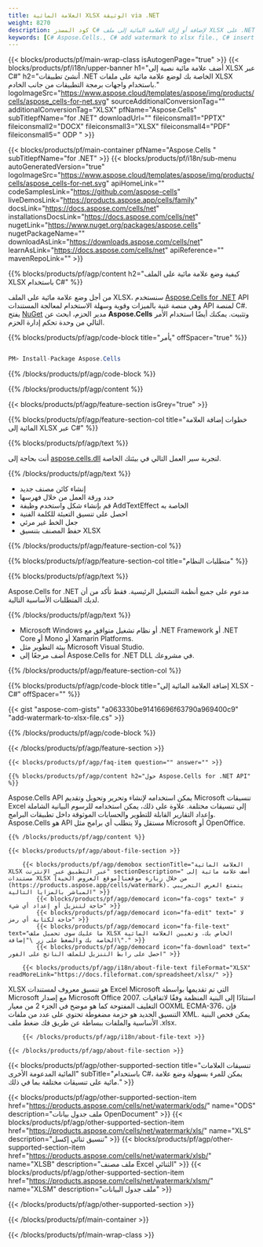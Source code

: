```yaml
---
title: العلامة المائية XLSX الوثيقة via .NET
weight: 8270
description: كود المصدر C# لإضافة أو إزالة العلامة المائية إلى ملف XLSX على .NET Framework أو .NET Core أو Mono أو Xamarin Platforms.
keywords: [C# Aspose.Cells., C# add watermark to xlsx file., C# insert watermark to xlsx file., C# create watermark in xlsx file., remove watermark from xlsx file using C#., C# operate watermark in xlsx file., C# access watermark in xlsx file]
---
```

{{< blocks/products/pf/main-wrap-class isAutogenPage="true" >}}
{{< blocks/products/pf/i18n/upper-banner h1="أضف علامة مائية نصية إلى XLSX عبر C#" h2="أنشئ تطبيقات .NET الخاصة بك لوضع علامة مائية على ملفات XLSX باستخدام واجهات برمجة التطبيقات من جانب الخادم." logoImageSrc="https://www.aspose.cloud/templates/aspose/img/products/cells/aspose_cells-for-net.svg" sourceAdditionalConversionTag="" additionalConversionTag="XLSX" pfName="Aspose.Cells" subTitlepfName="for .NET" downloadUrl="" fileiconsmall1="PPTX" fileiconsmall2="DOCX" fileiconsmall3="XLSX" fileiconsmall4="PDF" fileiconsmall5=" ODP " >}}

{{< blocks/products/pf/main-container pfName="Aspose.Cells " subTitlepfName="for .NET" >}}
{{< blocks/products/pf/i18n/sub-menu autoGeneratedVersion="true" logoImageSrc="https://www.aspose.cloud/templates/aspose/img/products/cells/aspose_cells-for-net.svg" apiHomeLink="" codeSamplesLink="https://github.com/aspose-cells" liveDemosLink="https://products.aspose.app/cells/family" docsLink="https://docs.aspose.com/cells/net" installationsDocsLink="https://docs.aspose.com/cells/net" nugetLink="https://www.nuget.org/packages/aspose.cells" nugetPackageName="" downloadAsLink="https://downloads.aspose.com/cells/net" learnAsLink="https://docs.aspose.com/cells/net" apiReference="" mavenRepoLink="" >}}

{{% blocks/products/pf/agp/content h2="كيفية وضع علامة مائية على الملف XLSX باستخدام C#" %}}

 من أجل وضع علامة مائية على الملف XLSX، سنستخدم
 [Aspose.Cells for .NET](https://products.aspose.com/cells/net) 
 API وهي منصة غنية بالميزات وقوية وسهلة الاستخدام لمعالجة المستندات API لمنصة C#. يفتح
 [NuGet](https://www.nuget.org/packages/aspose.cells) 
 مدير الحزم، ابحث عن
 **Aspose.Cells** 
 وتثبيت. يمكنك أيضًا استخدام الأمر التالي من وحدة تحكم إدارة الحزم.

{{% blocks/products/pf/agp/code-block title="يأمر" offSpacer="true" %}}

```cs

PM> Install-Package Aspose.Cells

```

{{% /blocks/products/pf/agp/code-block %}}

{{% /blocks/products/pf/agp/content %}}

{{< blocks/products/pf/agp/feature-section isGrey="true" >}}

{{% blocks/products/pf/agp/feature-section-col title="خطوات إضافة العلامة المائية إلى XLSX عبر C#" %}}

{{% blocks/products/pf/agp/text %}}

 أنت بحاجة إلى
 [aspose.cells.dll](https://downloads.aspose.com/cells/net) 
 لتجربة سير العمل التالي في بيئتك الخاصة.

{{% /blocks/products/pf/agp/text %}}

+ إنشاء كائن مصنف جديد
+ حدد ورقة العمل من خلال فهرسها
+ قم بإنشاء شكل واستخدم وظيفة AddTextEffect الخاصة به
+ احصل على تنسيق التعبئة للكلمة الفنية
+ جعل الخط غير مرئي
+ حفظ المصنف بتنسيق XLSX

{{% /blocks/products/pf/agp/feature-section-col %}}

{{% blocks/products/pf/agp/feature-section-col title="متطلبات النظام" %}}

{{% blocks/products/pf/agp/text %}}

 Aspose.Cells for .NET مدعوم على جميع أنظمة التشغيل الرئيسية. فقط تأكد من أن لديك المتطلبات الأساسية التالية.

{{% /blocks/products/pf/agp/text %}}

- Microsoft Windows أو نظام تشغيل متوافق مع .NET Framework أو .NET Core أو Mono أو Xamarin Platforms.
-  بيئة التطوير مثل Microsoft Visual Studio.
-  أضف مرجعًا إلى Aspose.Cells for .NET DLL في مشروعك.

{{% /blocks/products/pf/agp/feature-section-col %}}

{{% blocks/products/pf/agp/code-block title="إضافة العلامة المائية إلى XLSX - C#" offSpacer="" %}}

{{< gist "aspose-com-gists" "a063330be91416696f63790a969400c9" "add-watermark-to-xlsx-file.cs" >}}

{{% /blocks/products/pf/agp/code-block %}}

{{< /blocks/products/pf/agp/feature-section >}}

    {{< blocks/products/pf/agp/faq-item question="" answer="" >}}
 

<!-- aboutfile Starts -->

    {{% blocks/products/pf/agp/content h2="حول Aspose.Cells for .NET API" %}}

 Aspose.Cells API يمكن استخدامه لإنشاء وتحرير وتحويل وتقديم Microsoft تنسيقات Excel إلى تنسيقات مختلفة. علاوة على ذلك، يمكن استخدامه للرسوم البيانية الشاملة وإعداد التقارير القابلة للتطوير والحسابات الموثوقة داخل تطبيقات البرامج. Aspose.Cells هو API مستقل ولا يتطلب أي برامج مثل Microsoft أو OpenOffice.



    {{% /blocks/products/pf/agp/content %}}

    {{< blocks/products/pf/agp/about-file-section >}}

        {{< blocks/products/pf/agp/demobox sectionTitle="العلامة المائية XLSX عبر التطبيق عبر الإنترنت" sectionDescription=" أضف علامة مائية إلى مستندات XLSX من خلال زيارة موقعنا[موقع العروض الحية](https://products.aspose.app/cells/watermark). يتمتع العرض التجريبي المباشر بالمزايا التالية" >}}
            {{< blocks/products/pf/agp/democard icon="fa-cogs" text=" لا حاجة لتنزيل أو إعداد أي شيء" >}}
            {{< blocks/products/pf/agp/democard icon="fa-edit" text=" لا حاجة لكتابة أي رمز" >}}
            {{< blocks/products/pf/agp/democard icon="fa-file-text" text="ما عليك سوى تحميل ملف XLSX الخاص بك، وتعيين العلامة المائية الخاصة بك والضغط على زر \"إضافة\"." >}}
            {{< blocks/products/pf/agp/democard icon="fa-download" text=" احصل على رابط التنزيل للملف الناتج على الفور" >}}

        {{< blocks/products/pf/agp/i18n/about-file-text fileFormat="XLSX" readMoreLink="https://docs.fileformat.com/spreadsheet/xlsx/" >}}
XLSX هو تنسيق معروف لمستندات Excel Microsoft التي تم تقديمها بواسطة Microsoft مع إصدار Microsoft Office 2007. استنادًا إلى البنية المنظمة وفقًا لاتفاقيات التغليف المفتوحة كما هو موضح في الجزء 2 من معيار OOXML ECMA-376، فإن التنسيق الجديد هو حزمة مضغوطة تحتوي على عدد من ملفات XML. يمكن فحص البنية الأساسية والملفات ببساطة عن طريق فك ضغط ملف .xlsx.

        {{< /blocks/products/pf/agp/i18n/about-file-text >}}

    {{< /blocks/products/pf/agp/about-file-section >}}

<!-- aboutfile Ends -->

{{< blocks/products/pf/agp/other-supported-section title="تنسيقات العلامات المائية المدعومة الأخرى" subTitle="باستخدام C#، يمكن للمرء بسهولة وضع علامة مائية على تنسيقات مختلفة بما في ذلك." >}}

{{< blocks/products/pf/agp/other-supported-section-item href="https://products.aspose.com/cells/net/watermark/ods/" name="ODS" description="ملف جدول بيانات OpenDocument" >}}
{{< blocks/products/pf/agp/other-supported-section-item href="https://products.aspose.com/cells/net/watermark/xls/" name="XLS" description="تنسيق ثنائي إكسل" >}}
{{< blocks/products/pf/agp/other-supported-section-item href="https://products.aspose.com/cells/net/watermark/xlsb/" name="XLSB" description="ملف مصنف Excel الثنائي" >}}
{{< blocks/products/pf/agp/other-supported-section-item href="https://products.aspose.com/cells/net/watermark/xlsm/" name="XLSM" description="ملف جدول البيانات" >}}

{{< /blocks/products/pf/agp/other-supported-section >}}

{{< /blocks/products/pf/main-container >}}
    
{{< /blocks/products/pf/main-wrap-class >}}
